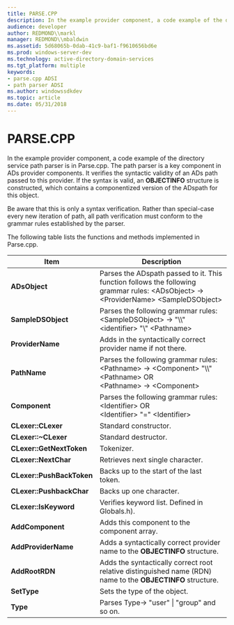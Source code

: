 ```yaml
---
title: PARSE.CPP
description: In the example provider component, a code example of the directory service path parser is in Parse.cpp.
audience: developer
author: REDMOND\\markl
manager: REDMOND\\mbaldwin
ms.assetid: 5d68065b-0dab-41c9-baf1-f9610656bd6e
ms.prod: windows-server-dev
ms.technology: active-directory-domain-services
ms.tgt_platform: multiple
keywords:
- parse.cpp ADSI
- path parser ADSI
ms.author: windowssdkdev
ms.topic: article
ms.date: 05/31/2018
---
```


# PARSE.CPP

In the example provider component, a code example of the directory service path parser is in Parse.cpp. The path parser is a key component in ADs provider components. It verifies the syntactic validity of an ADs path passed to this provider. If the syntax is valid, an **OBJECTINFO** structure is constructed, which contains a componentized version of the ADspath for this object.

Be aware that this is only a syntax verification. Rather than special-case every new iteration of path, all path verification must conform to the grammar rules established by the parser.

The following table lists the functions and methods implemented in Parse.cpp.



| Item                      | Description                                                                                                                                                            |
|---------------------------|------------------------------------------------------------------------------------------------------------------------------------------------------------------------|
| **ADsObject**             | Parses the ADspath passed to it. This function follows the following grammar rules: <ADsObject&gt; -&gt; <ProviderName&gt; <SampleDSObject&gt;<br/>     |
| **SampleDSObject**        | Parses the following grammar rules: <SampleDSObject&gt; -&gt; "\\\\" <identifier&gt; "\\" <Pathname&gt;<br/>                                            |
| **ProviderName**          | Adds in the syntactically correct provider name if not there.                                                                                                          |
| **PathName**              | Parses the following grammar rules: <Pathname&gt; -&gt; <Component&gt; "\\\\" <Pathname&gt; OR<br/> <Pathname&gt; -&gt; <Component&gt;<br/> |
| **Component**             | Parses the following grammar rules: <Identifier&gt; OR<br/> <Identifier&gt; "=" <Identifier&gt;<br/>                                              |
| **CLexer::CLexer**        | Standard constructor.                                                                                                                                                  |
| **CLexer::~CLexer**       | Standard destructor.                                                                                                                                                   |
| **CLexer::GetNextToken**  | Tokenizer.                                                                                                                                                             |
| **CLexer::NextChar**      | Retrieves next single character.                                                                                                                                       |
| **CLexer::PushBackToken** | Backs up to the start of the last token.                                                                                                                               |
| **CLexer::PushbackChar**  | Backs up one character.                                                                                                                                                |
| **CLexer::IsKeyword**     | Verifies keyword list. Defined in Globals.h).                                                                                                                          |
| **AddComponent**          | Adds this component to the component array.                                                                                                                            |
| **AddProviderName**       | Adds a syntactically correct provider name to the **OBJECTINFO** structure.                                                                                            |
| **AddRootRDN**            | Adds the syntactically correct root relative distinguished name (RDN) name to the **OBJECTINFO** structure.                                                            |
| **SetType**               | Sets the type of the object.                                                                                                                                           |
| **Type**                  | Parses Type-&gt; "user" \| "group" and so on.                                                                                                                          |



 

 

 





